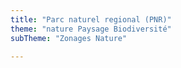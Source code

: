 ```yaml
---
title: "Parc naturel regional (PNR)"
theme: "nature Paysage Biodiversité"
subTheme: "Zonages Nature"

---
```

